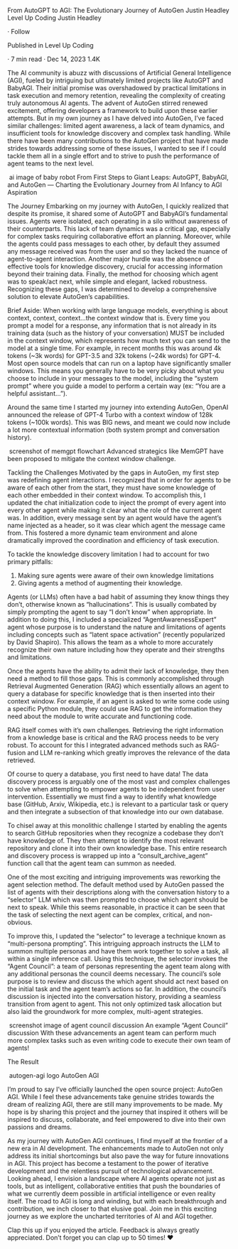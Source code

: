 From AutoGPT to AGI: The Evolutionary Journey of AutoGen
Justin Headley
Level Up Coding
Justin Headley

·
Follow

Published in
Level Up Coding

·
7 min read
·
Dec 14, 2023
1.4K





The AI community is abuzz with discussions of Artificial General Intelligence (AGI), fueled by intriguing but ultimately limited projects like AutoGPT and BabyAGI. Their initial promise was overshadowed by practical limitations in task execution and memory retention, revealing the complexity of creating truly autonomous AI agents. The advent of AutoGen stirred renewed excitement, offering developers a framework to build upon these earlier attempts. But in my own journey as I have delved into AutoGen, I’ve faced similar challenges: limited agent awareness, a lack of team dynamics, and insufficient tools for knowledge discovery and complex task handling. While there have been many contributions to the AutoGen project that have made strides towards addressing some of these issues, I wanted to see if I could tackle them all in a single effort and to strive to push the performance of agent teams to the next level.

<image>
ai image of baby robot
<image_caption>
From First Steps to Giant Leaps: AutoGPT, BabyAGI, and AutoGen — Charting the Evolutionary Journey from AI Infancy to AGI Aspiration
</image_caption>
</image>

The Journey
Embarking on my journey with AutoGen, I quickly realized that despite its promise, it shared some of AutoGPT and BabyAGI’s fundamental issues. Agents were isolated, each operating in a silo without awareness of their counterparts. This lack of team dynamics was a critical gap, especially for complex tasks requiring collaborative effort an planning. Moreover, while the agents could pass messages to each other, by default they assumed any message received was from the user and so they lacked the nuance of agent-to-agent interaction. Another major hurdle was the absence of effective tools for knowledge discovery, crucial for accessing information beyond their training data. Finally, the method for choosing which agent was to speak/act next, while simple and elegant, lacked robustness. Recognizing these gaps, I was determined to develop a comprehensive solution to elevate AutoGen’s capabilities.

Brief Aside:
When working with large language models, everything is about context, context, context…the context window that is. Every time you prompt a model for a response, any information that is not already in its training data (such as the history of your conversation) MUST be included in the context window, which represents how much text you can send to the model at a single time. For example, in recent months this was around 4k tokens (~3k words) for GPT-3.5 and 32k tokens (~24k words) for GPT-4. Most open source models that can run on a laptop have significantly smaller windows. This means you generally have to be very picky about what you choose to include in your messages to the model, including the “system prompt” where you guide a model to perform a certain way (ex: “You are a helpful assistant…”).

Around the same time I started my journey into extending AutoGen, OpenAI announced the release of GPT-4 Turbo with a context window of 128k tokens (~100k words). This was BIG news, and meant we could now include a lot more contextual information (both system prompt and conversation history).

<image>
screenshot of memgpt flowchart
<image_caption>
Advanced strategics like MemGPT have been proposed to mitigate the context window challenge.
</image_caption>
</image>

Tackling the Challenges
Motivated by the gaps in AutoGen, my first step was redefining agent interactions. I recognized that in order for agents to be aware of each other from the start, they must have some knowledge of each other embedded in their context window. To accomplish this, I updated the chat initialization code to inject the prompt of every agent into every other agent while making it clear what the role of the current agent was. In addition, every message sent by an agent would have the agent’s name injected as a header, so it was clear which agent the message came from. This fostered a more dynamic team environment and alone dramatically improved the coordination and efficiency of task execution.

To tackle the knowledge discovery limitation I had to account for two primary pitfalls:

1) Making sure agents were aware of their own knowledge limitations
2) Giving agents a method of augmenting their knowledge.

Agents (or LLMs) often have a bad habit of assuming they know things they don’t, otherwise known as “hallucinations”. This is usually combated by simply prompting the agent to say “I don’t know” when appropriate. In addition to doing this, I included a specialized “AgentAwarenessExpert” agent whose purpose is to understand the nature and limitations of agents including concepts such as “latent space activation” (recently popularized by David Shapiro). This allows the team as a whole to more accurately recognize their own nature including how they operate and their strengths and limitations.

Once the agents have the ability to admit their lack of knowledge, they then need a method to fill those gaps. This is commonly accomplished through Retrieval Augmented Generation (RAG) which essentially allows an agent to query a database for specific knowledge that is then inserted into their context window. For example, if an agent is asked to write some code using a specific Python module, they could use RAG to get the information they need about the module to write accurate and functioning code.

RAG itself comes with it’s own challenges. Retrieving the right information from a knowledge base is critical and the RAG process needs to be very robust. To account for this I integrated advanced methods such as RAG-fusion and LLM re-ranking which greatly improves the relevance of the data retrieved.

Of course to query a database, you first need to have data! The data discovery process is arguably one of the most vast and complex challenges to solve when attempting to empower agents to be independent from user intervention. Essentially we must find a way to identify what knowledge base (GitHub, Arxiv, Wikipedia, etc.) is relevant to a particular task or query and then integrate a subsection of that knowledge into our own database.

To chisel away at this monolithic challenge I started by enabling the agents to search GitHub repositories when they recognize a codebase they don’t have knowledge of. They then attempt to identify the most relevant repository and clone it into their own knowledge base. This entire research and discovery process is wrapped up into a “consult_archive_agent” function call that the agent team can summon as needed.

One of the most exciting and intriguing improvements was reworking the agent selection method. The default method used by AutoGen passed the list of agents with their descriptions along with the conversation history to a “selector” LLM which was then prompted to choose which agent should be next to speak. While this seems reasonable, in practice it can be seen that the task of selecting the next agent can be complex, critical, and non-obvious.

To improve this, I updated the “selector” to leverage a technique known as “multi-persona prompting”. This intriguing approach instructs the LLM to summon multiple personas and have them work together to solve a task, all within a single inference call. Using this technique, the selector invokes the “Agent Council”: a team of personas representing the agent team along with any additional personas the council deems necessary. The council’s sole purpose is to review and discuss the which agent should act next based on the initial task and the agent team’s actions so far. In addition, the council’s discussion is injected into the conversation history, providing a seamless transition from agent to agent. This not only optimized task allocation but also laid the groundwork for more complex, multi-agent strategies.

<image>
screenshot image of agent council discussion
<image_caption>
An example “Agent Council” discussion
</image_caption>
</image>
With these advancements an agent team can perform much more complex tasks such as even writing code to execute their own team of agents!

The Result

<image>
autogen-agi logo
<image_caption>
AutoGen AGI
</image_caption>
</image>

I’m proud to say I’ve officially launched the open source project: AutoGen AGI. While I feel these advancements take genuine strides towards the dream of realizing AGI, there are still many improvements to be made. My hope is by sharing this project and the journey that inspired it others will be inspired to discuss, collaborate, and feel empowered to dive into their own passions and dreams.

As my journey with AutoGen AGI continues, I find myself at the frontier of a new era in AI development. The enhancements made to AutoGen not only address its initial shortcomings but also pave the way for future innovations in AGI. This project has become a testament to the power of iterative development and the relentless pursuit of technological advancement. Looking ahead, I envision a landscape where AI agents operate not just as tools, but as intelligent, collaborative entities that push the boundaries of what we currently deem possible in artificial intelligence or even reality itself. The road to AGI is long and winding, but with each breakthrough and contribution, we inch closer to that elusive goal. Join me in this exciting journey as we explore the uncharted territories of AI and AGI together.

Clap this up if you enjoyed the article. Feedback is always greatly appreciated. Don’t forget you can clap up to 50 times! ❤